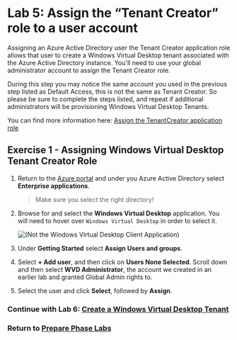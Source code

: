 # Lab 5: Assign the “Tenant Creator” role to a user account

Assigning an Azure Active Directory user the Tenant Creator application role allows that user to create a Windows Virtual Desktop tenant associated with the Azure Active Directory instance. You'll need to use your global administrator account to assign the Tenant Creator role.

During this step you may notice the same account you used in the previous step listed as Default Access, this is not the same as Tenant Creator. So please be sure to complete the steps listed, and repeat if additional administrators will be provisioning Windows Virtual Desktop Tenants.

You can find more information here: [Assign the TenantCreator application role](https://docs.microsoft.com/en-us/azure/virtual-desktop/tenant-setup-azure-active-directory#assign-the-tenantcreator-application-role)

## Exercise 1 - Assigning Windows Virtual Desktop Tenant Creator Role

1. Return to the [Azure portal](https://portal.azure.com) and under you Azure Active Directory select **Enterprise applications**.

    >Make sure you select the right directory!

2. Browse for and select the **Windows Virtual Desktop** application.  You will need to hover over `Windows Virtual Desktop` in order to select it.

    ![(Not the Windows Virtual Desktop Client Application)](../attachments/image-0d1676c7-42a1-4311-834f-93e94f496572.png)

3. Under **Getting Started** select **Assign Users and groups**.
4. Select **+ Add user**, and then click on  **Users None Selected**. Scroll down and then select **WVD Administrator**, the account we created in an earlier lab and granted  Global Admin rights to.
5. Select the user and click **Select**, followed by **Assign**.

### Continue with Lab 6: [Create a Windows Virtual Desktop Tenant](Prepare-Lab06-Create-a-Windows-Virtual-Desktop-Tenant.md)

### Return to [Prepare Phase Labs](prepare.md)
